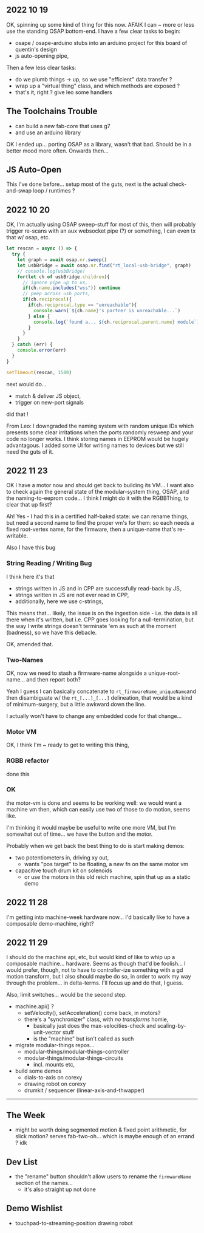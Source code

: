 ## 2022 10 19 

OK, spinning up some kind of thing for this now. AFAIK I can ~ more or less use the standing OSAP bottom-end. I have a few clear tasks to begin:

- osape / osape-arduino stubs into an arduino project for this board of quentin's design 
- js auto-opening pipe, 

Then a few less clear tasks:

- do we plumb things -> up, so we use "efficient" data transfer ? 
- wrap up a "virtual thing" class, and which methods are exposed ?
- that's it, right ? give leo some handlers 

## The Toolchains Trouble

- can build a new fab-core that uses g7
- and use an arduino library 

OK I ended up... porting OSAP as a library, wasn't that bad. Should be in a better mood more often. Onwards then... 

## JS Auto-Open 

This I've done before... setup most of the guts, next is the actual check-and-swap loop / runtimes ? 

## 2022 10 20 

OK, I'm actually using OSAP sweep-stuff for most of this, then will probably trigger re-scans with an aux websocket pipe (?) or something, I can even tx that w/ osap, etc. 

```js
let rescan = async () => {
  try {
    let graph = await osap.nr.sweep()
    let usbBridge = await osap.nr.find("rt_local-usb-bridge", graph)
    // console.log(usbBridge)
    for(let ch of usbBridge.children){
      // ignore pipe up to us, 
      if(ch.name.includes("wss")) continue
      // peep across usb ports, 
      if(ch.reciprocal){
        if(ch.reciprocal.type == "unreachable"){
          console.warn(`${ch.name}'s partner is unreachable...`)
        } else {
          console.log(`found a... ${ch.reciprocal.parent.name} module`)
        }
      }
    }
  } catch (err) {
    console.error(err)
  }
}

setTimeout(rescan, 1500)
```

next would do...

- match & deliver JS object, 
- trigger on new-port signals 

did that ! 

From Leo: I downgraded the naming system with random unique IDs which presents some clear irritations when the ports randomly resweep and your code no longer works. I think storing names in EEPROM would be hugely advantagous. I added some UI for writing names to devices but we still need the guts of it.

## 2022 11 23

OK I have a motor now and should get back to building its VM... I want also to check again the general state of the modular-system thing, OSAP, and the naming-to-eeprom code... I think I might do it with the RGBBThing, to clear that up first? 

Ah! Yes - I had this in a certified half-baked state: we can rename things, but need a second name to find the proper vm's for them: so each needs a fixed root-vertex name, for the firmware, then a unique-name that's re-writable. 

Also I have this bug

### String Reading / Writing Bug

I think here it's that

- strings written in JS and in CPP are successfully read-back by JS, 
- strings written in JS are not ever read in CPP, 
- additionally, here we use c-strings, 

This means that... likely, the issue is on the ingestion side - i.e. the data is all there when it's written, but i.e. CPP goes looking for a null-termination, but the way I write strings doesn't terminate 'em as such at the moment (badness), so we have this debacle. 

OK, amended that.

### Two-Names 

OK, now we need to stash a firmware-name alongside a unique-root-name... and then report both? 

Yeah I guess I can basically concatenate to `rt_firmwareName_uniqueName`and then disambiguate w/ the `rt_[...]_[...]` delineation, that would be a kind of minimum-surgery, but a little awkward down the line. 

I actually won't have to change any embedded code for that change... 

### Motor VM

OK, I think I'm ~ ready to get to writing this thing, 

### RGBB refactor 

done this 

### OK

the motor-vm is done and seems to be working well: we would want a machine vm then, which can easily use two of those to do motion, seems like. 

I'm thinking it would maybe be useful to write one more VM, but I'm somewhat out of time... we have the button and the motor. 

Probably when we get back the best thing to do is start making demos:

- two potentiometers in, driving xy out, 
  - wants "pos target" to be floating, a new fn on the same motor vm 
- capacitive touch drum kit on solenoids 
  - or use the motors in this old reich machine, spin that up as a static demo 

## 2022 11 28 

I'm getting into machine-week hardware now... I'd basically like to have a composable demo-machine, right? 

## 2022 11 29 

I should do the machine api, etc, but would kind of like to whip up a composable machine... hardware. Seems as though that'd be foolish... I would prefer, though, not to have to controller-ize something with a gd motion transform, but I also should maybe do so, in order to work my way through the problem... in delta-terms. I'll focus up and do that, I guess. 

Also, limit switches... would be the second step. 

- machine.api() ? 
  - setVelocity(), setAcceleration() come back, in motors?
  - there's a "synchronizer" class, with *no transforms* homie, 
    - basically just does the max-velocities-check and scaling-by-unit-vector stuff 
    - is the "machine" but isn't called as such 
- migrate modular-things repos... 
  - modular-things/modular-things-controller
  - modular-things/modular-things-circuits
    - incl. mounts etc, 
- build some demos 
  - dials-to-axis on corexy 
  - drawing robot on corexy 
  - drumkit / sequencer (linear-axis-and-thwapper)

--- 

## The Week

- might be worth doing segmented motion & fixed point arithmetic, for slick motion? serves fab-two-oh... which is maybe enough of an errand ? idk 

## Dev List

- the "rename" button shouldn't allow users to rename the `firmwareName` section of the names... 
  - it's also straight up not done 

## Demo Wishlist 

- touchpad-to-streaming-position drawing robot 